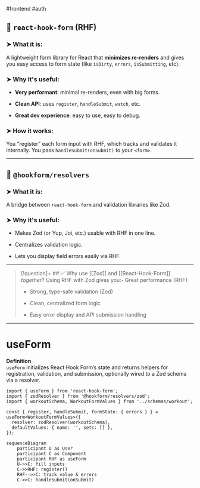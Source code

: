 #frontend #auth 
## 🧰 `react-hook-form` (RHF)

### ➤ What it is:

A lightweight form library for React that **minimizes re-renders** and gives you easy access to form state (like `isDirty`, `errors`, `isSubmitting`, etc).

### ➤ Why it's useful:

- **Very performant**: minimal re-renders, even with big forms.
    
- **Clean API**: uses `register`, `handleSubmit`, `watch`, etc.
    
- **Great dev experience**: easy to use, easy to debug.
    

### ➤ How it works:

You “register” each form input with RHF, which tracks and validates it internally. You pass `handleSubmit(onSubmit)` to your `<form>`.

---
## 🧰 `@hookform/resolvers`

### ➤ What it is:

A bridge between `react-hook-form` and validation libraries like Zod.

### ➤ Why it's useful:

- Makes Zod (or Yup, Joi, etc.) usable with RHF in one line.
    
- Centralizes validation logic.
    
- Lets you display field errors easily via RHF.
---
> [!question]+ ## ✅ Why use [[Zod]] and [[React-Hook-Form]] _together_?
> Using RHF with Zod gives you:- Great performance (RHF)
   > 
> - Strong, type-safe validation (Zod)
>    
> - Clean, centralized form logic
 >   
>- Easy error display and API submission handling

---
# useForm
**Definition**  
`useForm` initializes React Hook Form’s state and returns helpers for registration, validation, and submission, optionally wired to a Zod schema via a resolver.

```tsx
import { useForm } from 'react-hook-form';
import { zodResolver } from '@hookform/resolvers/zod';
import { workoutSchema, WorkoutFormValues } from '../schemas/workout';

const { register, handleSubmit, formState: { errors } } = useForm<WorkoutFormValues>({
  resolver: zodResolver(workoutSchema),
  defaultValues: { name: '', sets: [] },
});
```

```mermaid
sequenceDiagram
    participant U as User
    participant C as Component
    participant RHF as useForm
    U->>C: fill inputs
    C->>RHF: register()
    RHF-->>C: track value & errors
    C->>C: handleSubmit(onSubmit)  
```
